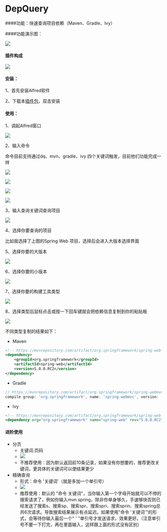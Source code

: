 # DepQuery

####功能：快速查询项目依赖（Maven、Gradle、Ivy）

####功能演示图：

![](http://ww1.sinaimg.cn/large/68f7efe0gy1fjr6ysbwqng212w10o4qz.gif)

#### 插件构成

![](http://ww1.sinaimg.cn/mw690/68f7efe0gy1fjr8ivyiq2j20xz0gl404.jpg)

#### 安装：

1、首先安装Alfred软件

2、下载本[插件包](https://gitee.com/MrWood/DepQuery/attach_files/download?i=96253&u=http%3A%2F%2Ffiles.git.oschina.net%2Fgroup1%2FM00%2F01%2FF2%2FPaAvDFnDcUaAQS2OAAdx6-k2V9s.alfred%3Ftoken%3D048f8e69d6703656ea6d696e9abc5f9b%26ts%3D1505980759%26attname%3DDepQuery.alfredworkflow)，双击安装



#### 使用：

1、调起Alfred窗口

![](http://ww1.sinaimg.cn/large/68f7efe0gy1fjr73s5ztgj211q09oh0y.jpg)

2、输入命令

命令目前支持通过dq、mvn、gradle、ivy 四个关键词触发，目前他们功能完成一样

![](http://ww1.sinaimg.cn/large/68f7efe0gy1fjr773281uj20yy0aawpr.jpg)

![](http://ww1.sinaimg.cn/large/68f7efe0gy1fjr77l532kj20yk09w48g.jpg)

![](http://ww1.sinaimg.cn/large/68f7efe0gy1fjr78q5slnj20z80a4n8k.jpg)

![](http://ww1.sinaimg.cn/large/68f7efe0gy1fjr7979zrwj20yo0a013c.jpg)



3、输入查询关键词查询项目

![](http://ww1.sinaimg.cn/mw690/68f7efe0gy1fjr7b47zyyj20zo0xmb29.jpg)



4、选择你要查询的项目

比如我选择了上图的Spring Web 项目，选择后会进入大版本选择界面

5、选择你要的大版本

![](http://ww1.sinaimg.cn/mw690/68f7efe0gy1fjr7jn44g1j20zo0xeb29.jpg)

6、选择你要的小版本

![](http://ww1.sinaimg.cn/mw690/68f7efe0gy1fjr7m9zxhfj20xg0r2h8e.jpg)

7、选择你要的构建工具类型

![](http://ww1.sinaimg.cn/mw690/68f7efe0gy1fjr7nj8ce9j20ye0esdsk.jpg)

8、选择类型后鼠标点击或按一下回车键就会把依赖信息复制到你的粘贴板

![](http://ww1.sinaimg.cn/mw690/68f7efe0gy1fjr7u7jh7zj20la04gwgm.jpg)

不同类型复制的结果如下：

- Maven

```xml
<!-- https://mvnrepository.com/artifact/org.springframework/spring-web -->
<dependency>
    <groupId>org.springframework</groupId>
    <artifactId>spring-web</artifactId>
    <version>5.0.0.RC2</version>
</dependency>
```

- Gradle

```groovy
// https://mvnrepository.com/artifact/org.springframework/spring-webmvc
compile group: 'org.springframework', name: 'spring-webmvc', version: '5.0.0.RC2'
```

- Ivy

```xml
<!-- https://mvnrepository.com/artifact/org.springframework/spring-web -->
<dependency org="org.springframework" name="spring-web" rev="5.0.0.RC2"/>
```



#### 进阶使用

- 分页
  - 关键词:页码
  - ![](http://ww1.sinaimg.cn/mw690/68f7efe0gy1fjr7xpwsxkj20yi0x24qp.jpg)
  - 不推荐使用：因为默认返回前10条记录，如果没有你想要的，推荐更改关键词，更具体的关键词可以使结果更少
- 精确查询
  - 形式：命令 '关键词'（就是多加一个单引号）
  - ![](http://ww1.sinaimg.cn/mw690/68f7efe0gy1fjr8hcis80j20yg0xi4qp.jpg)
  - 推荐使用：默认的 "命令 关键词"，当你输入第一个字母开始就可以不停的搜索请求了，例如你输入mvn spring，除非你单身够久，手速够快否则已经发送了搜索s、搜索sp、搜索spr、搜索spri、搜索sprin、搜索spring总共6次请求。导致搜索结果展示有点延迟。如果使用"命令 '关键词'"的形式，会等待你输入最后一个" ' "单引号才发送请求，效果更好。（注意单引号不要一下打完，再在里面输入，这样跟上面的形式没有区别） 